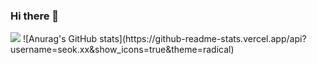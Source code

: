 ### Hi there 👋

<img src="https://capsule-render.vercel.app/api?type=waving&color=auto&height=200&section=header&text=www.seok.com&fontSize=40" />
![Anurag's GitHub stats](https://github-readme-stats.vercel.app/api?username=seok.xx&show_icons=true&theme=radical)
